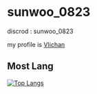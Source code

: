 # sunwoo_0823

discrod : sunwoo_0823

my profile is <a href="https://www.youtube.com/@viichan116">VIichan</a>

## Most Lang 
[![Top Langs](https://github-readme-stats.vercel.app/api/top-langs/?username=kimpure&langs_count=6&layout=compact&theme=dark)](https://github.com/kimpure/kimpure)
<script src="https://gist.github.com/eust-w/a0d921d42eaf55485d6881f8ce06ad15.js"></script>
